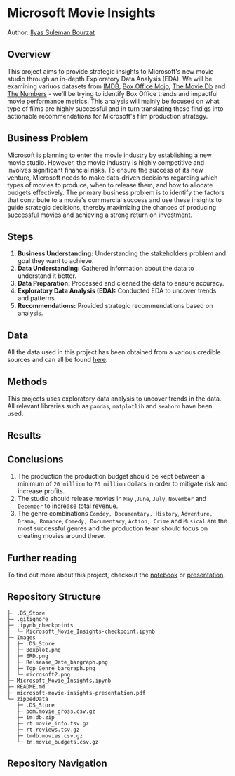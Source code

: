 # Microsoft Movie Insights

Author: [Ilyas Suleman Bourzat](https://www.linkedin.com/in/ilyas-bourzat-894353260/)

## Overview
This project aims to provide strategic insights to Microsoft's new movie studio through an in-depth Exploratory Data Analysis (EDA). We will be examining variuos datasets from [IMDB](https://www.imdb.com/), [Box Office Mojo](https://www.boxofficemojo.com/), [The Movie Db](https://www.themoviedb.org/) and [The Numbers](https://the-numbers.com/) - we'll be trying to identify Box Office trends and impactful movie performance metrics. This analysis will mainly be focused on what type of films are highly successful and in turn translating these findigs into actionable recommendations for Microsoft's film production strategy.

## Business Problem 
Microsoft is planning to enter the movie industry by establishing a new movie studio. However, the movie industry is highly competitive and involves significant financial risks. To ensure the success of its new venture, Microsoft needs to make data-driven decisions regarding which types of movies to produce, when to release them, and how to allocate budgets effectively. The primary business problem is to identify the factors that contribute to a movie's commercial success and use these insights to guide strategic decisions, thereby maximizing the chances of producing successful movies and achieving a strong return on investment.

## Steps
1. **Business Understanding:** Understanding the stakeholders problem and goal they want to achieve.
2. **Data Understanding:** Gathered information about the data to understand it better.
3. **Data Preparation:** Processed and cleaned the data to ensure accuracy.
4. **Exploratory Data Analysis (EDA):** Conducted EDA to uncover trends and patterns.
5. **Recommendations:** Provided strategic recommendations based on analysis.


## Data
All the data used in this project has been obtained from a various credible sources and can all be found [here](https://github.com/bourzat/microsoft-movie-insights/tree/main/zippedData).


## Methods
This projects uses exploratory data analysis to uncover trends in the data. All relevant libraries such as `pandas`, `matplotlib` and `seaborn` have been used.

## Results


## Conclusions
1. The production the production budget should be kept between a minimum of `20 million` to `70 million` dollars in order to mitigate risk and increase profits.
2. The studio should release movies in `May` ,`June`, `July`, `November` and `December` to increase total revenue.
3. The genre combinations `Comdey, Documentary, History`, `Adventure, Drama, Romance`, `Comedy, Documentary`, `Action, Crime` and `Musical` are the most successful genres and the production team should focus on creating movies around these.

## Further reading
To find out more about this project, checkout the [notebook]() or [presentation]().

## Repository Structure
```
├─ .DS_Store
├─ .gitignore
├─ .ipynb_checkpoints
│  └─ Microsoft_Movie_Insights-checkpoint.ipynb
├─ Images
│  ├─ .DS_Store
│  ├─ Boxplot.png
│  ├─ ERD.png
│  ├─ Relsease_Date_bargraph.png
│  ├─ Top_Genre_bargraph.png
│  └─ microsoft2.png
├─ Microsoft_Movie_Insights.ipynb
├─ README.md
├─ microsoft-movie-insights-presentation.pdf
└─ zippedData
   ├─ .DS_Store
   ├─ bom.movie_gross.csv.gz
   ├─ im.db.zip
   ├─ rt.movie_info.tsv.gz
   ├─ rt.reviews.tsv.gz
   ├─ tmdb.movies.csv.gz
   └─ tn.movie_budgets.csv.gz
```

## Repository Navigation
